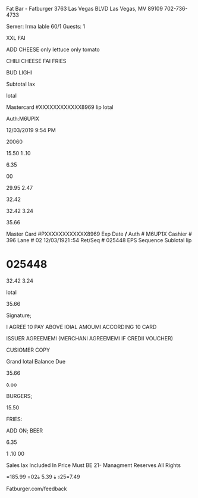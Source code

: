 Fat Bar - Fatburger
3763 Las Vegas BLVD
Las Vegas, MV 89109
702-736-4733

Ser٧er:  Irma
lable  60/1
Guests:  1

XXL  FAI

ADD  CHEESE
only  lettuce
only  tomato

CHILI  CHEESE  FAI  FRIES

BUD  LIGHl

Subtotal
lax

lotal

Mastercard  #ΧΧΧΧΧΧΧΧΧΧΧΧ8969
lip
lotal

Auth:M6UPlX

12/03/2019
9:54  PM

20060

15.50
1 .10

6.35

00

29.95
2.47

32.42

32.42
3.24

35.66

Master  Card  #ΡΧΧΧΧΧΧΧΧΧΧΧΧ8969
Exp  Date  **/**
Auth  #  M6UP1X
Cashier  #  396
Lane  #  02
12/03/1921 :54  Ret/Seq  #  025448
EPS  Sequence
Sublotal
lip

#  025448
32.42
3.24

lotal

35.66

Signature;

I  AGREE  10  PAY  ABOVE  lOlAL  AMOUMl
ACCORDING  10  CARD

ISSUER  AGREEMEMl
(MERCHANl  AGREEMEMl  IF  CREDII  VOUCHER)

CUSIOMER  COPY

Grand  lotal
Balance  Due

35.66

٥.οο

BURGERS;

15.50

FRIES:

ADD  ON;
BEER

6.35

1 .10
00

Sales  lax  Included  In  Price
Must  BE  21-  Managment  Reserves  All  Rights

=18ة
5.39
ة02=
5.99
ะ25=7.49

Fatburger.com/feedback

